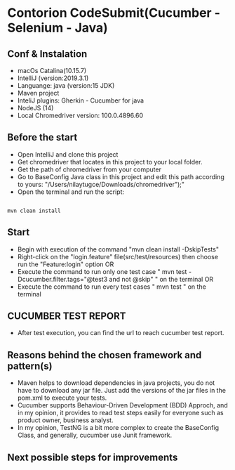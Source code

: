 # Contorion CodeSubmit(Cucumber - Selenium - Java)

## Conf & Instalation

* macOs Catalina(10.15.7)
* IntelliJ (version:2019.3.1)
* Languange: java (version:15 JDK)
* Maven project
* InteliJ plugins: Gherkin - Cucumber for java
* NodeJS (14)
* Local Chromedriver version: 100.0.4896.60

## Before the start

* Open IntelliJ and clone this project
* Get chromedriver that locates in this project to your local folder.
* Get the path of chromedriver from your computer
* Go to BaseConfig Java class in this project and edit this path
 according to yours: "/Users/nilaytugce/Downloads/chromedriver");"
* Open the terminal and run the script:

```

mvn clean install

```


## Start
* Begin with execution of the command "mvn clean install -DskipTests"
* Right-click on the "login.feature" file(src/test/resources) then choose run the "Feature:login" option OR
* Execute the command to run only one test case " mvn test -Dcucumber.filter.tags="@test3 and not @skip" " on the
 terminal OR
* Execute the command to run every test cases " mvn test " on the terminal

## CUCUMBER TEST REPORT
* After test execution, you can find the url to reach cucumber test report.

## Reasons behind the chosen framework and pattern(s)

* Maven helps to download dependencies in java projects, you do not have to download any jar file. Just add  the versions of the jar files in the pom.xml to execute your tests.
* Cucumber supports Behaviour-Driven Development (BDD) Approch, and in my opinion, it provides to read test steps easily for everyone such as product owner, business analyst.
* In my opinion, TestNG is a bit more complex to create the BaseConfig Class, and generally, cucumber use Junit framework.


## Next possible steps for improvements

